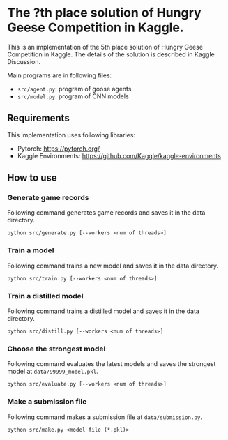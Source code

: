 # The ?th place solution of Hungry Geese Competition in Kaggle.

This is an implementation of the 5th place solution of Hungry Geese Competition in Kaggle.
The details of the solution is described in Kaggle Discussion.

Main programs are in following files:
- `src/agent.py`: program of goose agents
- `src/model.py`: program of CNN models

## Requirements
This implementation uses following libraries:
- Pytorch: https://pytorch.org/
- Kaggle Environments: https://github.com/Kaggle/kaggle-environments

## How to use
### Generate game records
Following command generates game records and saves it in the data directory.
```
python src/generate.py [--workers <num of threads>]
```
### Train a model
Following command trains a new model and saves it in the data directory.
```
python src/train.py [--workers <num of threads>]
```
### Train a distilled model
Following command trains a distilled model and saves it in the data directory.
```
python src/distill.py [--workers <num of threads>]
```
### Choose the strongest model
Following command evaluates the latest models and saves the strongest model at `data/99999_model.pkl`.
```
python src/evaluate.py [--workers <num of threads>]
```
### Make a submission file
Following command makes a submission file at `data/submission.py`.
```
python src/make.py <model file (*.pkl)>
```
